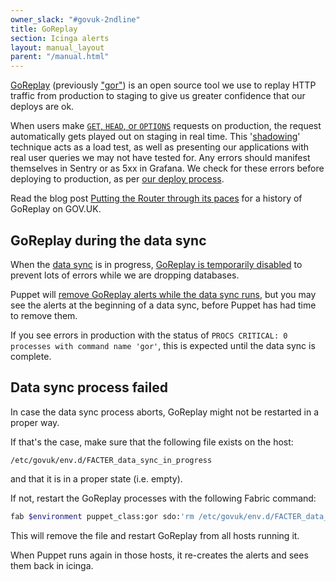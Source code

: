 ```yaml
---
owner_slack: "#govuk-2ndline"
title: GoReplay
section: Icinga alerts
layout: manual_layout
parent: "/manual.html"
---
```


[GoReplay][goreplay-gh] (previously ["gor"][rename]) is an open source tool we use
to replay HTTP traffic from production to staging to give us greater confidence that
our deploys are ok.

When users make [`GET`, `HEAD`, or `OPTIONS`][request-types] requests on production,
the request automatically gets played out on staging in real time. This '[shadowing][]'
technique acts as a load test, as well as presenting our applications with real user
queries we may not have tested for. Any errors should manifest themselves in Sentry or
as 5xx in Grafana. We check for these errors before deploying to production, as per
[our deploy process][deploy-process].

Read the blog post [Putting the Router through its paces][govuk-blog] for a history of
GoReplay on GOV.UK.

## GoReplay during the data sync

When the [data sync](/manual/govuk-env-sync.html) is in progress,
[GoReplay is temporarily disabled][goreplay-disabled] to prevent lots of errors
while we are dropping databases.

Puppet will [remove GoReplay alerts while the data sync runs][govuk-goreplay-data-sync],
but you may see the alerts at the beginning of a data sync, before Puppet has
had time to remove them.

If you see errors in production with the status of
`PROCS CRITICAL: 0 processes with command name 'gor'`, this is expected until the
data sync is complete.

## Data sync process failed

In case the data sync process aborts, GoReplay might not be restarted in a proper
way.

If that's the case, make sure that the following file exists on the host:

```
/etc/govuk/env.d/FACTER_data_sync_in_progress
```

and that it is in a proper state (i.e. empty).

If not, restart the GoReplay processes with the following Fabric command:

```sh
fab $environment puppet_class:gor sdo:'rm /etc/govuk/env.d/FACTER_data_sync_in_progress' app.start:goreplay
```

This will remove the file and restart GoReplay from all hosts running it.

When Puppet runs again in those hosts, it re-creates the alerts and sees
them back in icinga.

[deploy-process]: /manual/development-pipeline.html#manually-deploy-to-staging-then-production
[goreplay-disabled]: https://github.com/alphagov/govuk-puppet/blob/c7775111c98c9424644eb2d84cee8249d35d1d7b/modules/govuk_gor/manifests/init.pp#L48-L51
[goreplay-gh]: https://github.com/buger/goreplay/
[govuk-blog]: https://technology.blog.gov.uk/2013/12/13/putting-the-router-through-its-paces/#replay-production-traffic
[govuk-goreplay-data-sync]: https://github.com/alphagov/govuk-puppet/blob/06dd008d09/modules/govuk_gor/manifests/init.pp#L50-L58
[rename]: https://github.com/buger/goreplay/commit/74225ebb2236a46fd18a8fa4fa7de441497c13c4
[request-types]: https://github.com/alphagov/govuk-puppet/blob/master/modules/router/manifests/gor.pp#L55
[shadowing]: https://goreplay.org/shadowing.html
